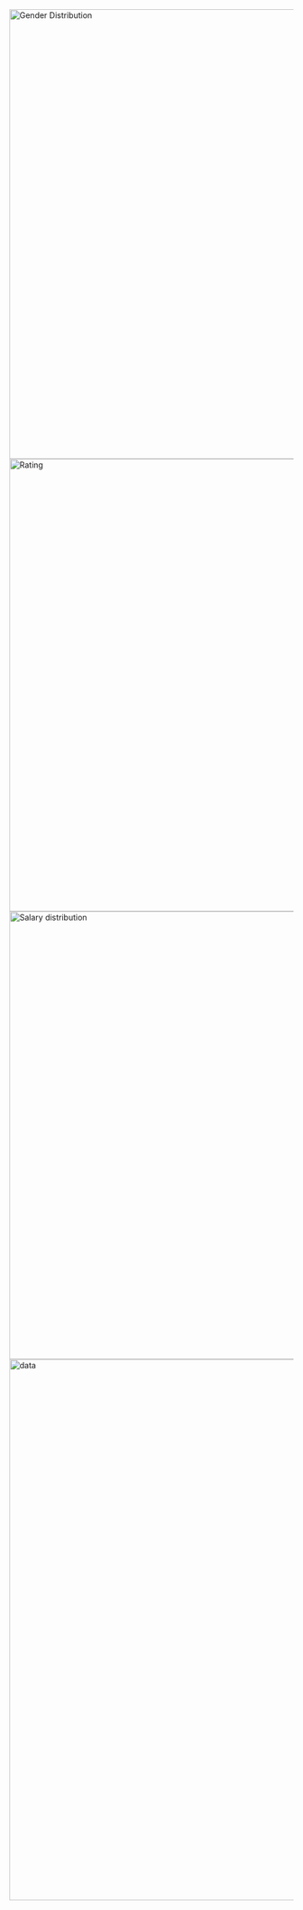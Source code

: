 <img width="797" alt="Gender Distribution" src="https://github.com/user-attachments/assets/a74d0682-14a9-49f5-aba6-2e4dea937968" />
<img width="802" alt="Rating" src="https://github.com/user-attachments/assets/f7f47a56-16b9-4834-be72-e442da22718b" />
<img width="794" alt="Salary distribution" src="https://github.com/user-attachments/assets/a91f6246-be8a-46e7-8abd-428f85d19628" />
<img width="959" alt="data" src="https://github.com/user-attachments/assets/a3ffcd45-1d60-4452-a532-13dcb93417e5" />
